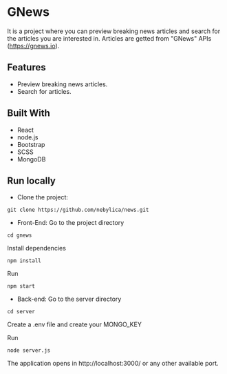 # GNews

It is a project where you can preview breaking news articles and search for the articles you are interested in. 
Articles are getted from "GNews" APIs (https://gnews.io).


## Features

- Preview breaking news articles.
- Search for articles.

## Built With

- React 
- node.js
- Bootstrap 
- SCSS
- MongoDB 

## Run locally

- Clone the project: 

```
git clone https://github.com/nebylica/news.git
```

- Front-End:
Go to the project directory

```
cd gnews
```

Install dependencies

```
npm install
```

Run

```
npm start
```
  
- Back-end:
Go to the server directory

```
cd server
```

Create a .env file and create your MONGO_KEY  

Run

```
node server.js
```


The application opens in http://localhost:3000/ or any other available port.

